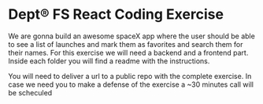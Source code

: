 # Dept® FS React Coding Exercise

We are gonna build an awesome spaceX app where the user should be able to see a list of launches and mark them as favorites and search them for their names.
For this exercise we will need a backend and a frontend part. Inside each folder you will find a readme with the instructions.

You will need to deliver a url to a public repo with the complete exercise. In case we need you to make a defense of the exercise a ~30 minutes call will be scheculed

